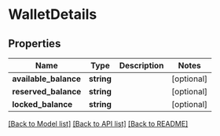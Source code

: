 # WalletDetails

## Properties
Name | Type | Description | Notes
------------ | ------------- | ------------- | -------------
**available_balance** | **string** |  | [optional] 
**reserved_balance** | **string** |  | [optional] 
**locked_balance** | **string** |  | [optional] 

[[Back to Model list]](../README.md#documentation-for-models) [[Back to API list]](../README.md#documentation-for-api-endpoints) [[Back to README]](../README.md)


